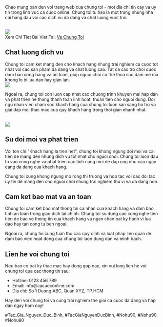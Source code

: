 <p>Chao mung ban den voi trang web cua chung toi - mot dia chi tin cay va uy tin trong linh vuc ca cuoc online. Chung toi tu hao la mot trong nhung nha cai hang dau voi cac dich vu da dang va chat luong vuot troi.</p><br><img src="https://nohu90z.net/wp-content/uploads/2025/03/tp-tam-tien-cat-ca-game-ban-ca-sieu-hap-dan-tai-nohu90-150x150.jpg"></br>
Xem Chi Tiet Bai Viet Tai: <a href="https://nohu90z.net/ve-chung-toi/">Ve Chung Toi</a><h2>Chat luong dich vu</h2><p>Chung toi cam ket mang den cho khach hang nhung trai nghiem ca cuoc tot nhat voi cac san pham da dang va chat luong cao. Tat ca cac tro choi duoc dam bao cong bang va an toan, giup nguoi choi co the thoa suc dam me ma khong lo bi lua dao hay gian lan.<br><img src="https://nohu90z.net/wp-content/uploads/2025/03/thong-tin-ve-tac-gia-nguyen-duc-binh-150x150.jpg"></br><p>Ngoai ra, chung toi con luon cap nhat cac chuong trinh khuyen mai hap dan va phat trien he thong thanh toan linh hoat, thuan tien cho nguoi dung. Doi ngu nhan vien cham soc khach hang cua chung toi luon san sang ho tro va giai dap moi thac mac cua quy khach hang trong thoi gian nhanh nhat.</p><br><img src="https://nohu90z.net/wp-content/uploads/2025/03/dieu-gi-khien-san-choi-nohu90-tro-nen-khac-biet.jpg"></br><h2>Su doi moi va phat trien</h2><p>Voi ton chi "Khach hang la tren het", chung toi khong ngung doi moi va cai tien de mang den nhung dich vu tot nhat cho nguoi choi. Chung toi luon dau tu vao cong nghe va phat trien cac tinh nang moi de dap ung nhu cau ngay cang da dang cua khach hang.<p>Chung toi cung khong ngung mo rong thi truong va hop tac voi cac doi tac uy tin de mang den cho nguoi choi nhung trai nghiem thu vi va da dang hon.</p><h2>Cam ket bao mat va an toan</h2><p>Chung toi cam ket bao mat thong tin ca nhan cua khach hang va dam bao tinh an toan trong giao dich tai chinh. Chung toi su dung cac cong nghe tien tien de bao ve thong tin cua khach hang va ngan chan bat ky hanh vi lua dao hay tan cong tu ben ngoai.<p>Ngoai ra, chung toi cung tuan thu cac quy dinh va luat phap lien quan de dam bao viec hoat dong cua chung toi luon dung dan va minh bach.</p><h2>Lien he voi chung toi</h2><p>Neu ban co bat ky thac mac hay dong gop nao, xin vui long lien he voi chung toi qua cac thong tin sau:</p><ul>
<li>Hotline: 0123 456 789</li>
<li>Email: info@cacuoconline.com</li>
<li>Dia chi: So 1 Duong ABC, Quan XYZ, TP.HCM</li>
</ul><p>Hay den voi chung toi va cung trai nghiem the gioi ca cuoc da dang va hap dan ngay hom nay!</p><p></p>
#Tac_Gia_Nguyen_Duc_Binh, #TacGiaNguyenDucBinh, #Nohu90, #Nohu90, #Nohu90
